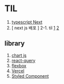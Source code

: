 # TIL
1. [ typescript Next ](https://nextjs.org/docs/basic-features/typescript)
2. [ next js 배포 ]
2-1. til
[1](https://taeny.dev/javascript/nextjs-with-deployment-platform/)
[2](https://www.theteams.kr/teams/2440/post/67328)


## library
1. [ chart js ](https://www.chartjs.org/docs/latest/)
2. [ react-query ](https://react-query.tanstack.com/)
3. [ flexbox ](https://d2.naver.com/helloworld/8540176)
4. [ Vercel ](https://velog.io/@anjoy/%EB%B8%94%EB%A1%9C%EA%B7%B8%EB%A7%8C%EB%93%A4%EA%B8%B011-Vercel%EB%A1%9C-%ED%94%84%EB%A1%A0%ED%8A%B8%EB%8B%A8-%EB%B0%B0%ED%8F%AC%ED%95%98%EA%B8%B0)
5. [ Styled Component](https://styled-components.com/docs)
